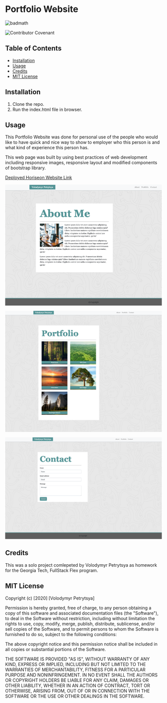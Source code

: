 # Portfolio Website

![badmath](https://img.shields.io/badge/WEB-portfolio-blue)

![Contributor Covenant](https://img.shields.io/badge/license-MIT-brightgreen)


## Table of Contents

* [Installation](#installation)
* [Usage](#usage)
* [Credits](#credits)
* [MIT License](#mit_license)

## Installation

1. Clone the repo.
2. Run the index.html file in browser.

## Usage

This Portfolio Website was done for personal use of the people who would like to have quick and nice way to show to employer who this person is and what kind of experience this person has.

This web page was built by using best practices of web development including responsive images, responsive layout and modified components of bootstrap library.

[Deployed Horiseon Website Link ](https://volodya1989.github.io/gt-hw-bootstrap-portfolio/)



!["About" page](./assets/images/About.png)

!["Portfolio" page](./assets/images/Portfolio.png)

!["Contact" page](./assets/images/Contact.png)

## Credits

This was a solo project comlepeted by Volodymyr Petrytsya as homework for the Georgia Tech, FullStack Flex program.

## MIT License 

Copyright (c) [2020] [Volodymyr Petrytsya]

Permission is hereby granted, free of charge, to any person obtaining a copy
of this software and associated documentation files (the "Software"), to deal
in the Software without restriction, including without limitation the rights
to use, copy, modify, merge, publish, distribute, sublicense, and/or sell
copies of the Software, and to permit persons to whom the Software is
furnished to do so, subject to the following conditions:

The above copyright notice and this permission notice shall be included in all
copies or substantial portions of the Software.

THE SOFTWARE IS PROVIDED "AS IS", WITHOUT WARRANTY OF ANY KIND, EXPRESS OR
IMPLIED, INCLUDING BUT NOT LIMITED TO THE WARRANTIES OF MERCHANTABILITY,
FITNESS FOR A PARTICULAR PURPOSE AND NONINFRINGEMENT. IN NO EVENT SHALL THE
AUTHORS OR COPYRIGHT HOLDERS BE LIABLE FOR ANY CLAIM, DAMAGES OR OTHER
LIABILITY, WHETHER IN AN ACTION OF CONTRACT, TORT OR OTHERWISE, ARISING FROM,
OUT OF OR IN CONNECTION WITH THE SOFTWARE OR THE USE OR OTHER DEALINGS IN THE
SOFTWARE.

 <!-- ## Contributing

If you would like to contribute to this project, please follow the [Contributor Covenant](https://www.contributor-covenant.org/) guidelines.  -->